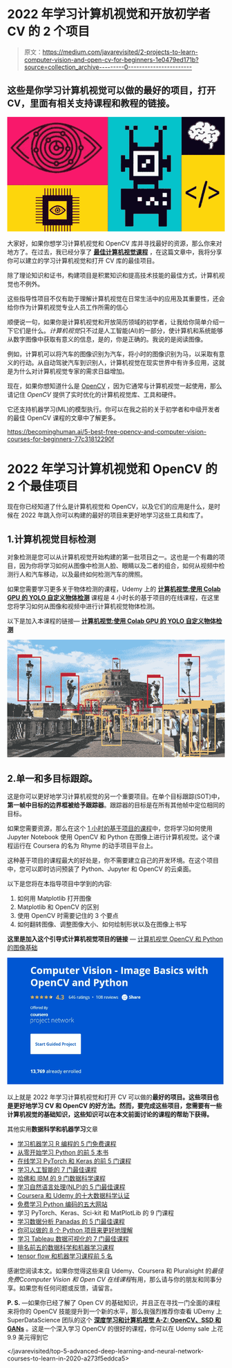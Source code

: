 # 2022 年学习计算机视觉和开放初学者 CV 的 2 个项目

> 原文：<https://medium.com/javarevisited/2-projects-to-learn-computer-vision-and-open-cv-for-beginners-1e0479ed171b?source=collection_archive---------0----------------------->

## 这些是你学习计算机视觉可以做的最好的项目，打开 CV，里面有相关支持课程和教程的链接。

[![](img/4bece264cf9fe52f9eceb50c3b7ff8da.png)](https://click.linksynergy.com/deeplink?id=JVFxdTr9V80&mid=39197&murl=https%3A%2F%2Fwww.udemy.com%2Fcourse%2Fpython-for-computer-vision-with-opencv-and-deep-learning%2F)

大家好，如果你想学习计算机视觉和 OpenCV 库并寻找最好的资源，那么你来对地方了。在过去，我已经分享了 [**最佳计算机视觉课程**](/javarevisited/5-best-computer-vision-courses-for-beginners-85f901a8f88a) ，在这篇文章中，我将分享你可以建立的学习计算机视觉和打开 CV 库的最佳项目。

除了理论知识和证书，构建项目是积累知识和提高技术技能的最佳方式，计算机视觉也不例外。

这些指导性项目不仅有助于理解计算机视觉在日常生活中的应用及其重要性，还会给你作为计算机视觉专业人员工作所需的信心

顺便说一句，如果你是计算机视觉和开放简历领域的初学者，让我给你简单介绍一下它们是什么。*计算机视觉*只不过是人工智能(AI)的一部分，使计算机和系统能够从数字图像中获取有意义的信息，是的，你是正确的。我说的是阅读图像。

例如，计算机可以将汽车的图像识别为汽车，将小时的图像识别为马，以采取有意义的行动。从自动驾驶汽车到识别人，计算机视觉在现实世界中有许多应用，这就是为什么对计算机视觉专家的需求日益增加。

现在，如果你想知道什么是 [OpenCV](https://opencv.org/) ，因为它通常与计算机视觉一起使用，那么请记住 *OpenCV* 提供了实时优化的计算机视觉库、工具和硬件。

它还支持机器学习(ML)的模型执行。你可以在我之前的关于初学者和中级开发者的最佳 OpenCV 课程的文章中了解更多。

<https://becominghuman.ai/5-best-free-opencv-and-computer-vision-courses-for-beginners-77c31812290f>  

# 2022 年学习计算机视觉和 OpenCV 的 2 个最佳项目

现在你已经知道了什么是计算机视觉和 OpenCV，以及它们的应用是什么，是时候在 2022 年跳入你可以构建的最好的项目来更好地学习这些工具和库了。

## 1.计算机视觉目标检测

对象检测是您可以从计算机视觉开始构建的第一批项目之一。这也是一个有趣的项目，因为你将学习如何从图像中检测人脸、眼睛以及二者的组合，如何从视频中检测行人和汽车移动，以及最终如何检测汽车的牌照。

如果您需要学习更多关于物体检测的课程，Udemy 上的 [**计算机视觉:使用 Colab GPU 的 YOLO 自定义物体检测**](https://click.linksynergy.com/deeplink?id=CuIbQrBnhiw&mid=39197&murl=https%3A%2F%2Fwww.udemy.com%2Fcourse%2Fcomputer-vision-yolo-custom-object-detection-with-colab-gpu%2F) 课程是 4 小时长的基于项目的在线课程，在这里您将学习如何从图像和视频中进行计算机视觉物体检测。

以下是加入本课程的链接— [**计算机视觉:使用 Colab GPU 的 YOLO 自定义物体检测**](https://click.linksynergy.com/deeplink?id=CuIbQrBnhiw&mid=39197&murl=https%3A%2F%2Fwww.udemy.com%2Fcourse%2Fcomputer-vision-yolo-custom-object-detection-with-colab-gpu%2F)

[![](img/0c20d190105c84b347d7697cefa219a1.png)](https://click.linksynergy.com/deeplink?id=CuIbQrBnhiw&mid=39197&murl=https%3A%2F%2Fwww.udemy.com%2Fcourse%2Fcomputer-vision-yolo-custom-object-detection-with-colab-gpu%2F)

## 2.单一和多目标跟踪。

这是你可以更好地学习计算机视觉的另一个重要项目。在单个目标跟踪(SOT)中，**第一帧中目标的边界框被给予跟踪器**。跟踪器的目标是在所有其他帧中定位相同的目标。

如果您需要资源，那么在这个 [1 小时的基于项目的课程](https://click.linksynergy.com/deeplink?id=JVFxdTr9V80&mid=40328&murl=https%3A%2F%2Fwww.coursera.org%2Fprojects%2Fcomputer-vision-opencv-for-images)中，您将学习如何使用 Jupyter Notebook 使用 OpenCV 和 Python 在图像上进行计算机视觉。这个课程运行在 Coursera 的名为 Rhyme 的动手项目平台上。

这种基于项目的课程最大的好处是，你不需要建立自己的开发环境。在这个项目中，您可以即时访问预装了 Python、Jupyter 和 OpenCV 的云桌面。

以下是您将在本指导项目中学到的内容:

1.  如何用 Matplotlib 打开图像
2.  Matplotlib 和 OpenCV 的区别
3.  使用 OpenCV 时需要记住的 3 个要点
4.  如何翻转图像、调整图像大小、如何绘制形状以及在图像上书写

**这里是加入这个引导式计算机视觉项目的链接** — [计算机视觉 OpenCV 和 Python 的图像基础](https://click.linksynergy.com/deeplink?id=JVFxdTr9V80&mid=40328&murl=https%3A%2F%2Fwww.coursera.org%2Fprojects%2Fcomputer-vision-opencv-for-images)

[![](img/25508d6d61bc96178dd5e738392be17c.png)](https://click.linksynergy.com/deeplink?id=JVFxdTr9V80&mid=40328&murl=https%3A%2F%2Fwww.coursera.org%2Fprojects%2Fcomputer-vision-opencv-for-images)

以上就是 2022 年学习计算机视觉和打开 CV 可以做的**最好的项目。这些项目也是更好地学习 CV 和 OpenCV 的好方法。然而，要完成这些项目，您需要有一些计算机视觉的基础知识，这些知识可以在本文前面讨论的课程的帮助下获得。**

其他实用**数据科学和机器学习**文章

*   [学习机器学习 R 编程的 5 门免费课程](http://www.java67.com/2018/09/top-5-free-R-programming-courses-for-Data-Science-Machine-Learning-Programmers.html)
*   [从零开始学习 Python 的前 5 本书](https://javarevisited.blogspot.com/2019/07/top-5-books-to-learn-python-in-2019.html)
*   [在线学习 PyTorch 和 Keras 的前 5 门课程](https://www.java67.com/2020/06/top-5-courses-to-learn-pytorch-and-keras.html)
*   [学习人工智能的 7 门最佳课程](/javarevisited/7-best-courses-to-learn-artificial-intelligence-in-2020-26d59d62f6fe?source=---------17------------------)
*   [哈佛和 IBM 的 9 门数据科学课程](https://becominghuman.ai/9-data-science-and-machine-learning-courses-by-harvard-ibm-udemy-and-others-12a0c7c23ec1)
*   [学习自然语言处理(NLP)的 5 门最佳课程](https://www.java67.com/2020/07/top-5-courses-to-learn-natural-language-processing-NLP.html)
*   [Coursera 和 Udemy 的十大数据科学认证](/javarevisited/my-favorite-data-science-and-machine-learning-courses-from-coursera-udemy-and-pluralsight-eafc73acc73f?source=---------5------------------)
*   [免费学习 Python 编码的五大网站](https://javarevisited.blogspot.com/2019/09/5-websites-to-learn-python-for-free.html)
*   学习 PyTorch、Keras、Sci-kit 和 MatPlotLib 的 9 门课程
*   [学习数据分析 Panadas 的 5 门最佳课程](https://becominghuman.ai/5-best-courses-to-learn-pythons-pandas-libary-for-data-analysis-and-data-science-34b62abb0e96)
*   [你可以做的 8 个 Python 项目来更好地理解](/@javinpaul/8-projects-you-can-buil-to-learn-python-in-2020-251dd5350d56)
*   [学习 Tableau 数据可视化的 7 门最佳课程](https://becominghuman.ai/my-favorite-courses-to-learn-tableau-for-data-science-and-visualization-46623ba5b424)
*   [排名前五的数据科学和机器学习课程](https://hackernoon.com/top-5-data-science-and-machine-learning-course-for-programmers-e724cfb9940a)
*   [tensor flow 和机器学习课程前 5 名](https://hackernoon.com/top-5-tensorflow-and-ml-courses-for-programmers-8b30111cad2c)

感谢您阅读本文。如果你觉得这些来自 Udemy、Coursera 和 Pluralsight 的*最佳免费*C*computer Vision 和 Open CV 在线课程*有用，那么请与你的朋友和同事分享。如果您有任何问题或反馈，请留言。

**P. S.** —如果你已经了解了 Open CV 的基础知识，并且正在寻找一门全面的课程来将你的 OpenCV 技能提升到一个新的水平，那么我强烈推荐你查看 UDemy 上 SuperDataScience 团队的这个 [**深度学习和计算机视觉 A-Z: OpenCV、SSD 和 GANs**](https://click.linksynergy.com/deeplink?id=JVFxdTr9V80&mid=39197&murl=https%3A%2F%2Fwww.udemy.com%2Fcourse%2Fcomputer-vision-a-z%2F) 。这是一个深入学习 OpenCV 的很好的课程，你可以在 Udemy sale 上花 9.9 美元得到它

</javarevisited/top-5-advanced-deep-learning-and-neural-network-courses-to-learn-in-2020-a273f5eddca5> 